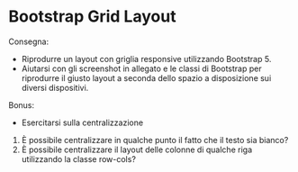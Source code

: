 Bootstrap Grid Layout
===
Consegna:
- Riprodurre un layout con griglia responsive utilizzando Bootstrap 5. 
- Aiutarsi con gli screenshot in allegato e le classi di Bootstrap per riprodurre il giusto layout a seconda dello spazio a disposizione sui diversi dispositivi.

Bonus:
- Esercitarsi sulla centralizzazione
1. È possibile centralizzare in qualche punto il fatto che il testo sia bianco? 
2. È possibile centralizzare il layout delle colonne di qualche riga utilizzando la classe row-cols?
